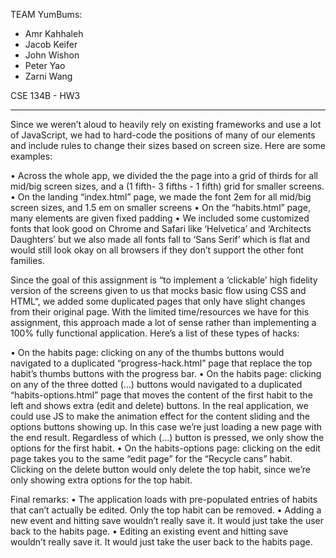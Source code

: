 TEAM YumBums:
- Amr Kahhaleh
- Jacob Keifer
- John Wishon
- Peter Yao
- Zarni Wang

CSE 134B - HW3
_______________________________

Since we weren’t aloud to heavily rely on existing frameworks and use a lot of JavaScript, we had to hard-code the positions of many of our elements and include rules to change their sizes based on screen size. Here are some examples:

• Across the whole app, we divided the the page into a grid of thirds for all mid/big screen sizes, and a (1 fifth- 3 fifths - 1 fifth) grid for smaller screens.   
• On the landing “index.html” page, we made the font 2em for all mid/big screen sizes, and 1.5 em on smaller screens
• On the “habits.html” page, many elements are given fixed padding 
• We included some customized fonts that look good on Chrome and Safari like ‘Helvetica’ and ‘Architects Daughters’ but we also made all fonts fall to ‘Sans Serif’ which is flat and would still look okay on all browsers if they don’t support the other font families. 


Since the goal of this assignment is “to implement a ‘clickable’ high fidelity version of the screens given to us that mocks basic flow using CSS and HTML“, we added some duplicated pages that only have slight changes from their original page. With the limited time/resources we have for this assignment, this approach made a lot of sense rather than implementing a 100% fully functional application. Here’s a list of these types of hacks:

• On the habits page: clicking on any of the thumbs buttons would navigated to a duplicated “progress-hack.html” page that replace the top habit’s thumbs buttons with the progress bar. 
• On the habits page: clicking on any of the three dotted (…) buttons would navigated to a duplicated “habits-options.html” page that moves the content of the first habit to the left and shows extra (edit and delete) buttons. In the real application, we could use JS to make the animation effect for the content sliding and the options buttons showing up. In this case we’re just loading a new page with the end result. Regardless of which (…) button is pressed, we only show the options for the first habit.
• On the habits-options page: clicking on the edit page takes you to the same “edit page” for the “Recycle cans” habit. Clicking on the delete button would only delete the top habit, since we’re only showing extra options for the top habit.  

Final remarks:
• The application loads with pre-populated entries of habits that can’t actually be edited. Only the top habit can be removed.
• Adding a new event and hitting save wouldn’t really save it. It would just take the user back to the habits page.
• Editing an existing event and hitting save wouldn’t really save it. It would just take the user back to the habits page.
 